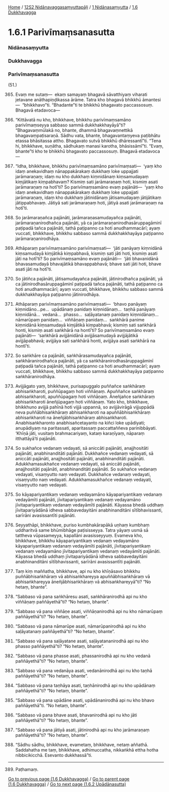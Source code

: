 
[Home](/) / [12S2 Nidānavaggasaṃyuttapāḷi](../../../12S2.md) / [1 Nidānasaṃyutta](../../1.md) / [1.6 Dukkhavagga](../1.6.md)

# 1.6.1 Parivīmaṃsanasutta

### Nidānasaṃyutta

### Dukkhavagga

### Parivīmaṃsanasutta

(51.)

365. Evaṃ me sutaṃ—  ekaṃ samayaṃ bhagavā sāvatthiyaṃ viharati jetavane anāthapiṇḍikassa ārāme. Tatra kho bhagavā bhikkhū āmantesi—  “bhikkhavo”ti. “Bhadante”ti te bhikkhū bhagavato paccassosuṃ. Bhagavā etadavoca—

366. “Kittāvatā nu kho, bhikkhave, bhikkhu parivīmaṃsamāno parivīmaṃseyya sabbaso sammā dukkhakkhayāyā”ti? “Bhagavaṃmūlakā no, bhante, dhammā bhagavaṃnettikā bhagavaṃpaṭisaraṇā. Sādhu vata, bhante, bhagavantaṃyeva paṭibhātu etassa bhāsitassa attho. Bhagavato sutvā bhikkhū dhāressantī”ti. “Tena hi, bhikkhave, suṇātha, sādhukaṃ manasi karotha, bhāsissāmī”ti. “Evaṃ, bhante”ti kho te bhikkhū bhagavato paccassosuṃ. Bhagavā etadavoca—

367. “Idha, bhikkhave, bhikkhu parivīmaṃsamāno parivīmaṃsati—  ‘yaṃ kho idaṃ anekavidhaṃ nānappakārakaṃ dukkhaṃ loke uppajjati jarāmaraṇaṃ; idaṃ nu kho dukkhaṃ kiṃnidānaṃ kiṃsamudayaṃ kiṃjātikaṃ kiṃpabhavaṃ? Kismiṃ sati jarāmaraṇaṃ hoti, kismiṃ asati jarāmaraṇaṃ na hotī’ti? So parivīmaṃsamāno evaṃ pajānāti—  ‘yaṃ kho idaṃ anekavidhaṃ nānappakārakaṃ dukkhaṃ loke uppajjati jarāmaraṇaṃ, idaṃ kho dukkhaṃ jātinidānaṃ jātisamudayaṃ jātijātikaṃ jātippabhavaṃ. Jātiyā sati jarāmaraṇaṃ hoti, jātiyā asati jarāmaraṇaṃ na hotī’ti.

368. So jarāmaraṇañca pajānāti, jarāmaraṇasamudayañca pajānāti, jarāmaraṇanirodhañca pajānāti, yā ca jarāmaraṇanirodhasāruppagāminī paṭipadā tañca pajānāti, tathā paṭipanno ca hoti anudhammacārī; ayaṃ vuccati, bhikkhave, bhikkhu sabbaso sammā dukkhakkhayāya paṭipanno jarāmaraṇanirodhāya.

369. Athāparaṃ parivīmaṃsamāno parivīmaṃsati—  ‘jāti panāyaṃ kiṃnidānā kiṃsamudayā kiṃjātikā kiṃpabhavā, kismiṃ sati jāti hoti, kismiṃ asati jāti na hotī’ti? So parivīmaṃsamāno evaṃ pajānāti—  ‘jāti bhavanidānā bhavasamudayā bhavajātikā bhavappabhavā; bhave sati jāti hoti, bhave asati jāti na hotī’ti.

370. So jātiñca pajānāti, jātisamudayañca pajānāti, jātinirodhañca pajānāti, yā ca jātinirodhasāruppagāminī paṭipadā tañca pajānāti, tathā paṭipanno ca hoti anudhammacārī; ayaṃ vuccati, bhikkhave, bhikkhu sabbaso sammā dukkhakkhayāya paṭipanno jātinirodhāya.

371. Athāparaṃ parivīmaṃsamāno parivīmaṃsati—  ‘bhavo panāyaṃ kiṃnidāno…pe…  upādānaṃ panidaṃ kiṃnidānaṃ…  taṇhā panāyaṃ kiṃnidānā…  vedanā…  phasso…  saḷāyatanaṃ panidaṃ kiṃnidānaṃ…  nāmarūpaṃ panidaṃ…  viññāṇaṃ panidaṃ…  saṅkhārā panime kiṃnidānā kiṃsamudayā kiṃjātikā kiṃpabhavā; kismiṃ sati saṅkhārā honti, kismiṃ asati saṅkhārā na hontī’ti? So parivīmaṃsamāno evaṃ pajānāti—  ‘saṅkhārā avijjānidānā avijjāsamudayā avijjājātikā avijjāpabhavā; avijjāya sati saṅkhārā honti, avijjāya asati saṅkhārā na hontī’ti.

372. So saṅkhāre ca pajānāti, saṅkhārasamudayañca pajānāti, saṅkhāranirodhañca pajānāti, yā ca saṅkhāranirodhasāruppagāminī paṭipadā tañca pajānāti, tathā paṭipanno ca hoti anudhammacārī; ayaṃ vuccati, bhikkhave, bhikkhu sabbaso sammā dukkhakkhayāya paṭipanno saṅkhāranirodhāya.

373. Avijjāgato yaṃ, bhikkhave, purisapuggalo puññañce saṅkhāraṃ abhisaṅkharoti, puññūpagaṃ hoti viññāṇaṃ. Apuññañce saṅkhāraṃ abhisaṅkharoti, apuññūpagaṃ hoti viññāṇaṃ. Āneñjañce saṅkhāraṃ abhisaṅkharoti āneñjūpagaṃ hoti viññāṇaṃ. Yato kho, bhikkhave, bhikkhuno avijjā pahīnā hoti vijjā uppannā, so avijjāvirāgā vijjuppādā neva puññābhisaṅkhāraṃ abhisaṅkharoti na apuññābhisaṅkhāraṃ abhisaṅkharoti na āneñjābhisaṅkhāraṃ abhisaṅkharoti. Anabhisaṅkharonto anabhisañcetayanto na kiñci loke upādiyati; anupādiyaṃ na paritassati, aparitassaṃ paccattaññeva parinibbāyati. ‘Khīṇā jāti, vusitaṃ brahmacariyaṃ, kataṃ karaṇīyaṃ, nāparaṃ itthattāyā’ti pajānāti.

374. So sukhañce vedanaṃ vedayati, sā aniccāti pajānāti, anajjhositāti pajānāti, anabhinanditāti pajānāti. Dukkhañce vedanaṃ vedayati, sā aniccāti pajānāti, anajjhositāti pajānāti, anabhinanditāti pajānāti. Adukkhamasukhañce vedanaṃ vedayati, sā aniccāti pajānāti, anajjhositāti pajānāti, anabhinanditāti pajānāti. So sukhañce vedanaṃ vedayati, visaṃyutto naṃ vedayati. Dukkhañce vedanaṃ vedayati, visaṃyutto naṃ vedayati. Adukkhamasukhañce vedanaṃ vedayati, visaṃyutto naṃ vedayati.

375. So kāyapariyantikaṃ vedanaṃ vedayamāno kāyapariyantikaṃ vedanaṃ vedayāmīti pajānāti, jīvitapariyantikaṃ vedanaṃ vedayamāno jīvitapariyantikaṃ vedanaṃ vedayāmīti pajānāti. Kāyassa bhedā uddhaṃ jīvitapariyādānā idheva sabbavedayitāni anabhinanditāni sītībhavissanti, sarīrāni avasissantīti pajānāti.

376. Seyyathāpi, bhikkhave, puriso kumbhakārapākā uṇhaṃ kumbhaṃ uddharitvā same bhūmibhāge paṭisisseyya. Tatra yāyaṃ usmā sā tattheva vūpasameyya, kapallāni avasisseyyuṃ. Evameva kho, bhikkhave, bhikkhu kāyapariyantikaṃ vedanaṃ vedayamāno kāyapariyantikaṃ vedanaṃ vedayāmīti pajānāti, jīvitapariyantikaṃ vedanaṃ vedayamāno jīvitapariyantikaṃ vedanaṃ vedayāmīti pajānāti. Kāyassa bhedā uddhaṃ jīvitapariyādānā idheva sabbavedayitāni anabhinanditāni sītībhavissanti, sarīrāni avasissantīti pajānāti.

377. Taṃ kiṃ maññatha, bhikkhave, api nu kho khīṇāsavo bhikkhu puññābhisaṅkhāraṃ vā abhisaṅkhareyya apuññābhisaṅkhāraṃ vā abhisaṅkhareyya āneñjābhisaṅkhāraṃ vā abhisaṅkhareyyā”ti? “No hetaṃ, bhante”.

378. “Sabbaso vā pana saṅkhāresu asati, saṅkhāranirodhā api nu kho viññāṇaṃ paññāyethā”ti? “No hetaṃ, bhante”.

379. “Sabbaso vā pana viññāṇe asati, viññāṇanirodhā api nu kho nāmarūpaṃ paññāyethā”ti? “No hetaṃ, bhante”.

380. “Sabbaso vā pana nāmarūpe asati, nāmarūpanirodhā api nu kho saḷāyatanaṃ paññāyethā”ti? “No hetaṃ, bhante”.

381. “Sabbaso vā pana saḷāyatane asati, saḷāyatananirodhā api nu kho phasso paññāyethā”ti? “No hetaṃ, bhante”.

382. “Sabbaso vā pana phasse asati, phassanirodhā api nu kho vedanā paññāyethā”ti? “No hetaṃ, bhante”.

383. “Sabbaso vā pana vedanāya asati, vedanānirodhā api nu kho taṇhā paññāyethā”ti? “No hetaṃ, bhante”.

384. “Sabbaso vā pana taṇhāya asati, taṇhānirodhā api nu kho upādānaṃ paññāyethā”ti? “No hetaṃ, bhante”.

385. “Sabbaso vā pana upādāne asati, upādānanirodhā api nu kho bhavo paññāyethā”ti. “No hetaṃ, bhante”.

386. “Sabbaso vā pana bhave asati, bhavanirodhā api nu kho jāti paññāyethā”ti? “No hetaṃ, bhante”.

387. “Sabbaso vā pana jātiyā asati, jātinirodhā api nu kho jarāmaraṇaṃ paññāyethā”ti? “No hetaṃ, bhante”.

388. “Sādhu sādhu, bhikkhave, evametaṃ, bhikkhave, netaṃ aññathā. Saddahatha me taṃ, bhikkhave, adhimuccatha, nikkaṅkhā ettha hotha nibbicikicchā. Esevanto dukkhassā”ti.

---

389. Paṭhamaṃ.



[Go to previous page (1.6 Dukkhavagga)](../1.6.md) / [Go to parent page (1.6 Dukkhavagga)](../1.6.md) / [Go to next page (1.6.2 Upādānasutta)](1.6.2.md)


